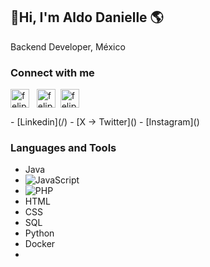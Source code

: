 ## 👋Hi, I'm Aldo Danielle 🌎

Backend Developer, México
<!--
**aldodanielle/aldodanielle** is a ✨ _special_ ✨ repository because its `README.md` (this file) appears on your GitHub profile.


Here are some ideas to get you started:

- 🔭 I’m currently working on ...
- 🌱 I’m currently learning ...
- 👯 I’m looking to collaborate on ...
- 🤔 I’m looking for help with ...
- 💬 Ask me about ...
- 📫 How to reach me: ...
- 😄 Pronouns: ...
- ⚡ Fun fact: ...
-->

<!-- Agregar imagenes --> 
### Connect with me
<p align="left">
  <a href="https://www.linkedin.com/in/aldodanielle" target="blank"><img align="center" src="https://raw.githubusercontent.com/rahuldkjain/github-profile-readme-generator/master/src/images/icons/Social/linked-in-alt.svg" alt="felipeelia" height="30" /></a> &nbsp;
	<a href="https://twitter.com/aldodanille_" target="blank"><img align="center" src="https://raw.githubusercontent.com/rahuldkjain/github-profile-readme-generator/master/src/images/icons/Social/twitter.svg" alt="felipe_elia" height="30" /></a>&nbsp;
	<a href="https://instagram.com/aldodanielle" target="blank"><img align="center" src="https://raw.githubusercontent.com/rahuldkjain/github-profile-readme-generator/master/src/images/icons/Social/instagram.svg" alt="felipe.elia" height="30" /></a>&nbsp;
</p>
- [Linkedin](/)
- [X -> Twitter]()
- [Instagram]()

<!-- Agregar imagenes --> 
### Languages and Tools
- Java
- ![JavaScript](https://www.google.com/search?sa=X&sca_esv=34de302c3e752e49&sca_upv=1&biw=1029&bih=993&q=JavaScript&si=ACC90nyvvWro6QmnyY1IfSdgk5wwjB1r8BGd_IWRjXqmKPQqm6CEwVcb0hZP6BxKtkDjRUPpUj3L1ofsoB0OSUUknvbrxJUMHe3-Uhxk-ODjvafVlI3gLRWvFENEPE16zLhWMj0LmSYrDCwEOMY4WluZPbB7cZ5-Iy4nN5gOO0F5KIpCCCnQ65EaPktG--mO2CwXE2Pw9TmdUs1xp0R49k5HeaspXUBvWU-cUyl8yTyWfczgPOKzOHtsdYIS5aAM-ciauDsz2lLkyoehci4tXEguKkyBxupCpObVkasLMIthn-h6M9vL6zM%3D&ved=2ahUKEwiT3emo-K6GAxV0JkQIHTiFBW8QxA16BAheEAU)
- ![PHP](https://es.wikipedia.org/wiki/Archivo:PHP-logo.svg)
- HTML
- CSS
- SQL
- Python
- Docker
- 
